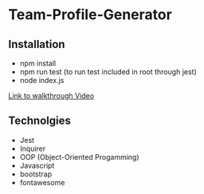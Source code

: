 # Team-Profile-Generator

## Installation
* npm install
* npm run test (to run test included in root through jest)
* node index.js

[Link to walkthrough Video](https://drive.google.com/file/d/1-KW_bY9yArDgOpuTrK_PSdrWKTyWEejJ/view)

## Technolgies
* Jest
* Inquirer
* OOP (Object-Oriented Progamming)
* Javascript
* bootstrap
* fontawesome